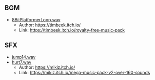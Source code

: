
## BGM

- [8BitPlatformerLoop.wav](8Bit%20Platformer%20Loop.wav)
  - Author: <https://timbeek.itch.io/>
  - Link: <https://timbeek.itch.io/royalty-free-music-pack>

## SFX

- [jump14.wav](jump14.wav)
- [hurt7.wav](hurt7.wav)
  - Author: <https://mikiz.itch.io/>
  - Link: <https://mikiz.itch.io/mega-music-pack-v2-over-160-sounds>